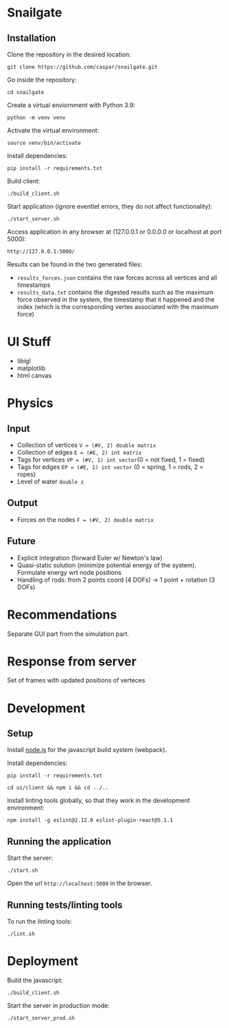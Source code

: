 Snailgate
=========

## Installation
Clone the repository in the desired location:

    git clone https://github.com/caspar/snailgate.git

Go inside the repository:

    cd snailgate

Create a virtual enviornment with Python 3.9:

    python -m venv venv

Activate the virtual environment:

    source venv/bin/activate

Install dependencies:

    pip install -r requirements.txt

Build client:

    ./build_client.sh

Start application (ignore eventlet errors, they do not affect functionality):

    ./start_server.sh

Access application in any browser at (127.0.0.1 or 0.0.0.0 or localhost at port 5000):

    http://127.0.0.1:5000/

Results can be found in the two generated files:
- `results_forces.json` contains the raw forces across all vertices and all timestamps
- `results_data.txt` contains the digested results such as the maximum force observed in the system, the timestamp that it happened and the index (which is the corresponding vertex associated with the maximum force)
# UI Stuff

- libigl
- matplotlib
- html canvas

# Physics

## Input

- Collection of vertices `V = (#V, 2) double matrix`
- Collection of edges `E = (#E, 2) int matrix`
- Tags for vertices `VP = (#V, 1) int vector`(0 = not fixed, 1 = fixed)
- Tags for edges `EP = (#E, 1) int vector` (0 = spring, 1 = rods, 2 = ropes)
- Level of water `double z`

## Output

- Forces on the nodes `F = (#V, 2) double matrix`

## Future

- Explicit integration (forward Euler w/ Newton's law)
- Quasi-static solution (minimize potential energy of the system). Formulate energy wrt node positions
- Handling of rods: from 2 points coord (4 DOFs) -> 1 point + rotation (3 DOFs)

# Recommendations

Separate GUI part from the simulation part.

# Response from server

Set of frames with updated positions of verteces

# Development

## Setup

Install [node.js](https://nodejs.org/en/download/) for the javascript build system (webpack).

Install dependencies:

    pip install -r requirements.txt

    cd ui/client && npm i && cd ../..

Install linting tools globally, so that they work in the development environment:

    npm install -g eslint@2.12.0 eslint-plugin-react@5.1.1

## Running the application

Start the server:

    ./start.sh

Open the url `http://localhost:5000` in the browser.

## Running tests/linting tools

To run the linting tools:

    ./lint.sh

# Deployment

Build the javascript:

    ./build_client.sh

Start the server in production mode:

    ./start_server_prod.sh
